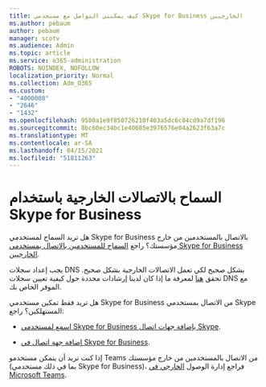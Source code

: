 ```yaml
---
title: كيف يمكنني التواصل مع مستخدمي Skype for Business الخارجيين
ms.author: pebaum
author: pebaum
manager: scotv
ms.audience: Admin
ms.topic: article
ms.service: o365-administration
ROBOTS: NOINDEX, NOFOLLOW
localization_priority: Normal
ms.collection: Adm_O365
ms.custom:
- "4000008"
- "2646"
- "1432"
ms.openlocfilehash: 9580a1e9f850726210f403a5dc6c84cd9a7df196
ms.sourcegitcommit: 8bc60ec34bc1e40685e3976576e04a2623f63a7c
ms.translationtype: MT
ms.contentlocale: ar-SA
ms.lasthandoff: 04/15/2021
ms.locfileid: "51811263"
---
```

# <a name="allow-external-communications-with-skype-for-business"></a>السماح بالاتصالات الخارجية باستخدام Skype for Business 

هل تريد السماح لمستخدمي Skype for Business بالاتصال بالمستخدمين من خارج مؤسستك؟ راجع [السماح للمستخدمين بالاتصال بمستخدمي Skype for Business الخارجيين](https://docs.microsoft.com/skypeforbusiness/set-up-skype-for-business-online/allow-users-to-contact-external-skype-for-business-users).

يجب إعداد سجلات DNS بشكل صحيح لكي تعمل الاتصالات الخارجية بشكل صحيح. تحقق [هنا](https://docs.microsoft.com/microsoft-365/admin/get-help-with-domains/set-up-your-domain-host-specific-instructions) لمعرفة ما إذا كان لدينا إرشادات محددة حول كيفية تعيين سجلات DNS مع الموفر الخاص بك. 

هل تريد فقط تمكين مستخدمي Skype for Business من الاتصال بمستخدمي Skype المستهلكين؟ راجع:

- [اسمع لمستخدمي Skype for Business بإضافة جهات اتصال Skype](https://docs.microsoft.com/skypeforbusiness/set-up-skype-for-business-online/let-skype-for-business-users-add-skype-contacts). 

- [إضافة جهة اتصال في Skype for Business](https://support.office.com/article/add-a-contact-in-skype-for-business-89338023-2adf-4f5c-90b6-f8b6f72fadd1).


إذا كنت تريد أن يتمكن مستخدمو Teams من الاتصال بالمستخدمين من خارج مؤسستك (بما في ذلك مستخدمي Skype for Business)، فراجع إدارة الوصول [الخارجي في Microsoft Teams](https://docs.microsoft.com/microsoftteams/let-your-teams-users-communicate-with-other-people). 